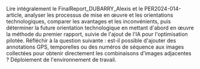 Lire intégralement le FinalReport_DUBARRY_Alexis et le PER2024-014-article, analyser les processus de mise en œuvre et les orientations technologiques, comparer les avantages et les inconvénients, puis déterminer la future orientation technologique en mettant d'abord en œuvre la méthode du premier rapport, suivie de l'ajout de l'IA pour l'optimisation pilotée. Réfléchir à la question suivante : est-il possible d'ajouter des annotations GPS, temporelles ou des numéros de séquence aux images collectées pour obtenir directement les combinaisons d'images adjacentes ? Déploiement de l'environnement de travail.







